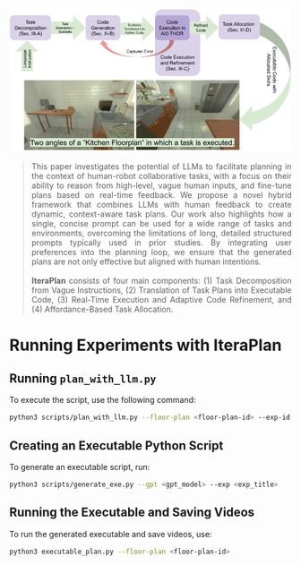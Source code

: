 <p align="center">
  <img src="overview.png" alt="Description">
</p>

<blockquote>
  <p align="justify">
    This paper investigates the potential of LLMs to facilitate planning in the context of human-robot collaborative tasks, 
    with a focus on their ability to reason from high-level, vague human inputs, and fine-tune plans based on real-time feedback. 
    We propose a novel hybrid framework that combines LLMs with human feedback to create dynamic, context-aware task plans.  
    Our work also highlights how a single, concise prompt can be used for a wide range of tasks and environments, 
    overcoming the limitations of long, detailed structured prompts typically used in prior studies.  
    By integrating user preferences into the planning loop, we ensure that the generated plans are not only effective 
    but aligned with human intentions. <br><br>
    <strong>IteraPlan</strong> consists of four main components: (1) Task Decomposition from Vague Instructions, (2) Translation of Task Plans into Executable Code, (3) Real-Time Execution and Adaptive Code Refinement, and (4) Affordance-Based Task Allocation.
  </p>
</blockquote>

# Running Experiments with IteraPlan

## Running `plan_with_llm.py`
To execute the script, use the following command:

```bash
python3 scripts/plan_with_llm.py --floor-plan <floor-plan-id> --exp-id <exp-id> --exp-instruction "exp-instruction"
```

## Creating an Executable Python Script
To generate an executable script, run:

```bash
python3 scripts/generate_exe.py --gpt <gpt_model> --exp <exp_title>
```

## Running the Executable and Saving Videos
To run the generated executable and save videos, use:

```bash
python3 executable_plan.py --floor-plan <floor-plan-id>
```
